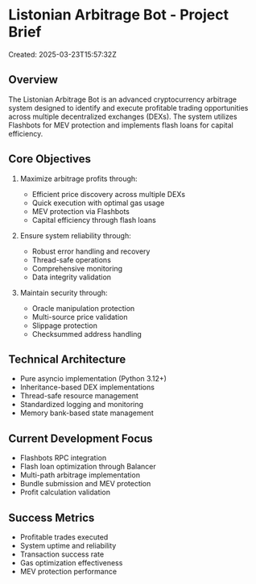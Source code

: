 # Listonian Arbitrage Bot - Project Brief

Created: 2025-03-23T15:57:32Z

## Overview

The Listonian Arbitrage Bot is an advanced cryptocurrency arbitrage system designed to identify and execute profitable trading opportunities across multiple decentralized exchanges (DEXs). The system utilizes Flashbots for MEV protection and implements flash loans for capital efficiency.

## Core Objectives

1. Maximize arbitrage profits through:
   - Efficient price discovery across multiple DEXs
   - Quick execution with optimal gas usage
   - MEV protection via Flashbots
   - Capital efficiency through flash loans

2. Ensure system reliability through:
   - Robust error handling and recovery
   - Thread-safe operations
   - Comprehensive monitoring
   - Data integrity validation

3. Maintain security through:
   - Oracle manipulation protection
   - Multi-source price validation
   - Slippage protection
   - Checksummed address handling

## Technical Architecture

- Pure asyncio implementation (Python 3.12+)
- Inheritance-based DEX implementations
- Thread-safe resource management
- Standardized logging and monitoring
- Memory bank-based state management

## Current Development Focus

- Flashbots RPC integration
- Flash loan optimization through Balancer
- Multi-path arbitrage implementation
- Bundle submission and MEV protection
- Profit calculation validation

## Success Metrics

- Profitable trades executed
- System uptime and reliability
- Transaction success rate
- Gas optimization effectiveness
- MEV protection performance